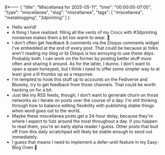 8<--- { "title": "Miscellanea for 2025-05-11", "time": "00:00:00-07:00", "type": "miscellanea", "slug": "miscellanea", "tags": [ "miscellanea", "metablogging", "3dprinting" ] }

- Hello world!
- A thing I have realized: filling all the vents of my Crocs with #3dprinting nonsense makes them a bit too warm to wear. 🥵
- I don't often get feedback & comments via the Disqus comments widget I've embedded at the end of every post. That could be because a) folks aren't reading my blog or b) Disqus is too annoying to use these days. Probably both. I can work on the former by posting better stuff more often and sharing it around. As for the latter, I dunno. I don't want to open a spam honeypot, but I think I need to offer some simpler way to at least give a lil thumbs up as a response.
- I'm tempted to hook this stuff up to accounts on the Fediverse and Bluesky, try to get feedback from those channels. That could be worth hacking on for a bit.
- Just like my RSS feeds, though, I don't want to generate churn on those networks as I iterate on posts over the course of a day. I'm still thinking through how to balance editing flexibility with publishing stable things when word goes out to the world.
- Maybe these miscellanea posts get a 24-hour delay, because they're where I expect to futz around the most throughout a day. If you happen to read them, you're an early alpha reader I guess. Other posts that bud off from this daily scratchpad will likely be stable enough to send out immediately. 
- I guess that means I need to implement a defer-until feature in my Easy-Blog Oven 🤔
